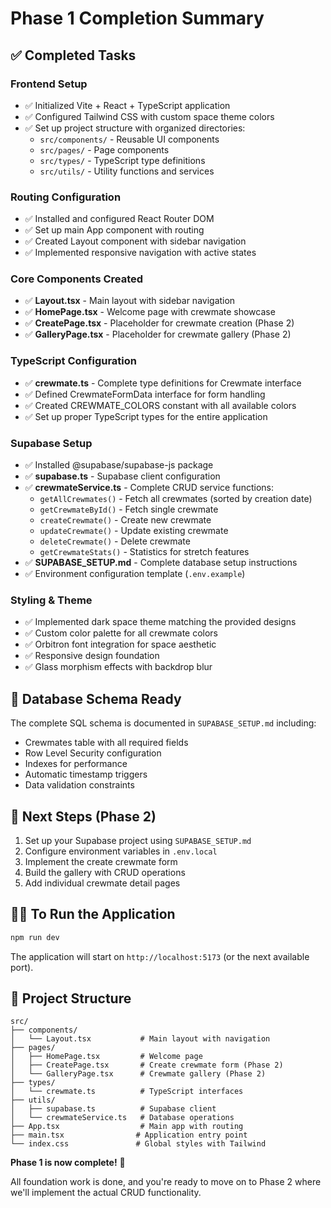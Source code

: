# Phase 1 Completion Summary

## ✅ Completed Tasks

### Frontend Setup

- ✅ Initialized Vite + React + TypeScript application
- ✅ Configured Tailwind CSS with custom space theme colors
- ✅ Set up project structure with organized directories:
  - `src/components/` - Reusable UI components
  - `src/pages/` - Page components
  - `src/types/` - TypeScript type definitions
  - `src/utils/` - Utility functions and services

### Routing Configuration

- ✅ Installed and configured React Router DOM
- ✅ Set up main App component with routing
- ✅ Created Layout component with sidebar navigation
- ✅ Implemented responsive navigation with active states

### Core Components Created

- ✅ **Layout.tsx** - Main layout with sidebar navigation
- ✅ **HomePage.tsx** - Welcome page with crewmate showcase
- ✅ **CreatePage.tsx** - Placeholder for crewmate creation (Phase 2)
- ✅ **GalleryPage.tsx** - Placeholder for crewmate gallery (Phase 2)

### TypeScript Configuration

- ✅ **crewmate.ts** - Complete type definitions for Crewmate interface
- ✅ Defined CrewmateFormData interface for form handling
- ✅ Created CREWMATE_COLORS constant with all available colors
- ✅ Set up proper TypeScript types for the entire application

### Supabase Setup

- ✅ Installed @supabase/supabase-js package
- ✅ **supabase.ts** - Supabase client configuration
- ✅ **crewmateService.ts** - Complete CRUD service functions:
  - `getAllCrewmates()` - Fetch all crewmates (sorted by creation date)
  - `getCrewmateById()` - Fetch single crewmate
  - `createCrewmate()` - Create new crewmate
  - `updateCrewmate()` - Update existing crewmate
  - `deleteCrewmate()` - Delete crewmate
  - `getCrewmateStats()` - Statistics for stretch features
- ✅ **SUPABASE_SETUP.md** - Complete database setup instructions
- ✅ Environment configuration template (`.env.example`)

### Styling & Theme

- ✅ Implemented dark space theme matching the provided designs
- ✅ Custom color palette for all crewmate colors
- ✅ Orbitron font integration for space aesthetic
- ✅ Responsive design foundation
- ✅ Glass morphism effects with backdrop blur

## 🔧 Database Schema Ready

The complete SQL schema is documented in `SUPABASE_SETUP.md` including:

- Crewmates table with all required fields
- Row Level Security configuration
- Indexes for performance
- Automatic timestamp triggers
- Data validation constraints

## 🚀 Next Steps (Phase 2)

1. Set up your Supabase project using `SUPABASE_SETUP.md`
2. Configure environment variables in `.env.local`
3. Implement the create crewmate form
4. Build the gallery with CRUD operations
5. Add individual crewmate detail pages

## 🏃‍♂️ To Run the Application

```bash
npm run dev
```

The application will start on `http://localhost:5173` (or the next available port).

## 📁 Project Structure

```
src/
├── components/
│   └── Layout.tsx           # Main layout with navigation
├── pages/
│   ├── HomePage.tsx         # Welcome page
│   ├── CreatePage.tsx       # Create crewmate form (Phase 2)
│   └── GalleryPage.tsx      # Crewmate gallery (Phase 2)
├── types/
│   └── crewmate.ts          # TypeScript interfaces
├── utils/
│   ├── supabase.ts          # Supabase client
│   └── crewmateService.ts   # Database operations
├── App.tsx                  # Main app with routing
├── main.tsx                # Application entry point
└── index.css               # Global styles with Tailwind
```

**Phase 1 is now complete!** 🎉

All foundation work is done, and you're ready to move on to Phase 2 where we'll implement the actual CRUD functionality.
